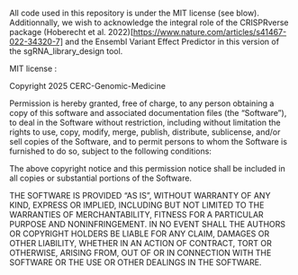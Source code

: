 All code used in this repository is under the MIT license (see blow). Additionnally, we wish to acknowledge the integral role of the CRISPRverse package (Hoberecht et al. 2022)[https://www.nature.com/articles/s41467-022-34320-7] and the Ensembl Variant Effect Predictor in this version of the sgRNA_library_design tool.


MIT license : 

Copyright 2025 CERC-Genomic-Medicine

Permission is hereby granted, free of charge, to any person obtaining a copy of this software and associated documentation files (the “Software”), to deal in the Software without restriction, including without limitation the rights to use, copy, modify, merge, publish, distribute, sublicense, and/or sell copies of the Software, and to permit persons to whom the Software is furnished to do so, subject to the following conditions:

The above copyright notice and this permission notice shall be included in all copies or substantial portions of the Software.

THE SOFTWARE IS PROVIDED “AS IS”, WITHOUT WARRANTY OF ANY KIND, EXPRESS OR IMPLIED, INCLUDING BUT NOT LIMITED TO THE WARRANTIES OF MERCHANTABILITY, FITNESS FOR A PARTICULAR PURPOSE AND NONINFRINGEMENT. IN NO EVENT SHALL THE AUTHORS OR COPYRIGHT HOLDERS BE LIABLE FOR ANY CLAIM, DAMAGES OR OTHER LIABILITY, WHETHER IN AN ACTION OF CONTRACT, TORT OR OTHERWISE, ARISING FROM, OUT OF OR IN CONNECTION WITH THE SOFTWARE OR THE USE OR OTHER DEALINGS IN THE SOFTWARE.
